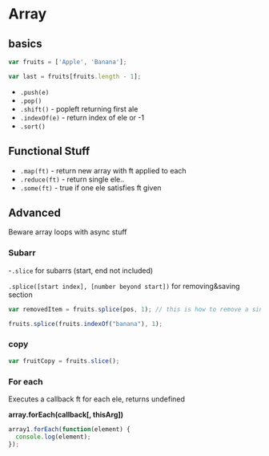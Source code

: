 # Array

## basics

```javascript
var fruits = ['Apple', 'Banana'];

var last = fruits[fruits.length - 1];
```

- `.push(e)` 
- `.pop()`
- `.shift()` - popleft returning first ale
- `.indexOf(e)` - return index of ele or -1
- `.sort()`

## Functional Stuff

- `.map(ft)` - return new array with ft applied to each
- `.reduce(ft)` - return single ele..
- `.some(ft)` - true if one ele satisfies ft given

## Advanced

Beware array loops with async stuff

### Subarr

-`.slice` for subarrs (start, end not included)

`.splice([start index], [number beyond start])` for removing&saving section

```javascript
var removedItem = fruits.splice(pos, 1); // this is how to remove a single item at pos

fruits.splice(fruits.indexOf("banana"), 1);
```

### copy

```javascript
var fruitCopy = fruits.slice(); 
```

### For each

Executes a callback ft for each ele, returns undefined

**array.forEach(callback[, thisArg])**

```js
array1.forEach(function(element) {
  console.log(element);
});
```

